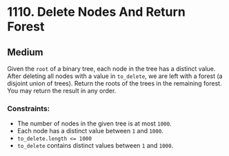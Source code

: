 # 1110. Delete Nodes And Return Forest

## Medium

Given the `root` of a binary tree, each node in the tree has a distinct value. After deleting all nodes with a value in
`to_delete`, we are left with a forest (a disjoint union of trees). Return the roots of the trees in the remaining
forest. You may return the result in any order.

### Constraints:

- The number of nodes in the given tree is at most `1000`.
- Each node has a distinct value between `1` and `1000`.
- `to_delete.length <= 1000`
- `to_delete` contains distinct values between `1` and `1000`.
